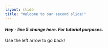 ```yaml
---
layout: slide
title: "Welcome to our second slide!"
---
```

#### _Hey - line 5 change here. For tutorial purposes._
Use the left arrow to go back!
